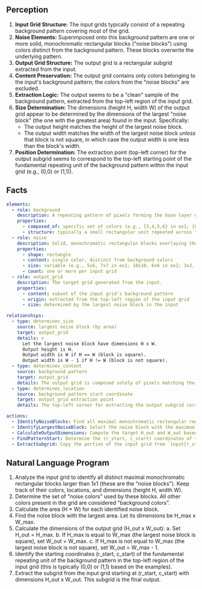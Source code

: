 ## Perception

1.  **Input Grid Structure:** The input grids typically consist of a repeating background pattern covering most of the grid.
2.  **Noise Elements:** Superimposed onto this background pattern are one or more solid, monochromatic rectangular blocks ("noise blocks") using colors distinct from the background pattern. These blocks overwrite the underlying pattern.
3.  **Output Grid Structure:** The output grid is a rectangular subgrid extracted from the input.
4.  **Content Preservation:** The output grid contains only colors belonging to the input's background pattern; the colors from the "noise blocks" are excluded.
5.  **Extraction Logic:** The output seems to be a "clean" sample of the background pattern, extracted from the top-left region of the input grid.
6.  **Size Determination:** The dimensions (height H, width W) of the output grid appear to be determined by the dimensions of the largest "noise block" (the one with the greatest area) found in the input. Specifically:
    *   The output height matches the height of the largest noise block.
    *   The output width matches the width of the largest noise block *unless* that block is not square, in which case the output width is one less than the block's width.
7.  **Position Determination:** The extraction point (top-left corner) for the output subgrid seems to correspond to the top-left starting point of the fundamental repeating unit of the background pattern within the input grid (e.g., (0,0) or (1,1)).

## Facts


```yaml
elements:
  - role: background
    description: A repeating pattern of pixels forming the base layer of the input grid.
    properties:
      - composed_of: specific set of colors (e.g., {3,4,5,6} in ex1; {0,1,2} in ex2; {4,5,6} in ex3)
      - structure: typically a small rectangular unit repeated across the grid
  - role: noise
    description: Solid, monochromatic rectangular blocks overlaying the background pattern.
    properties:
      - shape: rectangle
      - content: single color, distinct from background colors
      - size: variable (e.g., 5x6, 7x7 in ex1; 10x10, 6x6 in ex2; 3x3, 6x6, 6x13 in ex3)
      - count: one or more per input grid
  - role: output_grid
    description: The target grid generated from the input.
    properties:
      - content: subset of the input grid's background pattern
      - origin: extracted from the top-left region of the input grid
      - size: determined by the largest noise block in the input

relationships:
  - type: determines_size
    source: largest noise block (by area)
    target: output_grid
    details: >
      Let the largest noise block have dimensions H x W.
      Output height is H.
      Output width is W if H == W (block is square).
      Output width is W - 1 if H != W (block is not square).
  - type: determines_content
    source: background pattern
    target: output_grid
    details: The output grid is composed solely of pixels matching the background pattern colors.
  - type: determines_location
    source: background pattern start coordinate
    target: output_grid extraction point
    details: The top-left corner for extracting the output subgrid corresponds to the top-left corner (r_start, c_start) where the repeating unit of the background pattern begins in the input grid.

actions:
  - IdentifyNoiseBlocks: Find all maximal monochromatic rectangular regions larger than 1x1.
  - IdentifyLargestNoiseBlock: Select the noise block with the maximum area (height * width).
  - CalculateOutputDimensions: Compute the target H_out and W_out based on the largest noise block's dimensions and shape (square vs. non-square).
  - FindPatternStart: Determine the (r_start, c_start) coordinates of the top-left instance of the background pattern's repeating unit.
  - ExtractSubgrid: Copy the portion of the input grid from `input[r_start : r_start + H_out, c_start : c_start + W_out]`.
```


## Natural Language Program

1.  Analyze the input grid to identify all distinct maximal monochromatic rectangular blocks larger than 1x1 (these are the "noise blocks"). Keep track of their colors, locations, and dimensions (height H, width W).
2.  Determine the set of "noise colors" used by these blocks. All other colors present in the grid are considered "background colors".
3.  Calculate the area (H * W) for each identified noise block.
4.  Find the noise block with the largest area. Let its dimensions be H_max x W_max.
5.  Calculate the dimensions of the output grid (H_out x W_out):
    a.  Set H_out = H_max.
    b.  If H_max is equal to W_max (the largest noise block is square), set W_out = W_max.
    c.  If H_max is not equal to W_max (the largest noise block is not square), set W_out = W_max - 1.
6.  Identify the starting coordinates (r_start, c_start) of the fundamental repeating unit of the background pattern in the top-left region of the input grid (this is typically (0,0) or (1,1) based on the examples).
7.  Extract the subgrid from the input grid starting at (r_start, c_start) with dimensions H_out x W_out. This subgrid is the final output.